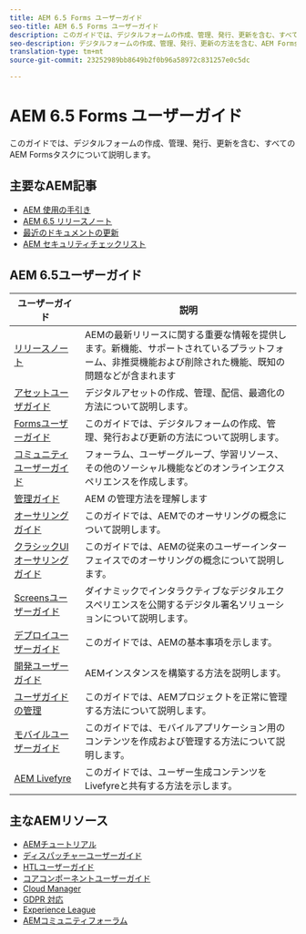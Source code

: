 ```yaml
---
title: AEM 6.5 Forms ユーザーガイド
seo-title: AEM 6.5 Forms ユーザーガイド
description: このガイドでは、デジタルフォームの作成、管理、発行、更新を含む、すべてのAEM Formsタスクについて説明します。
seo-description: デジタルフォームの作成、管理、発行、更新の方法を含む、AEM Formsのすべてのタスクについて説明します。
translation-type: tm+mt
source-git-commit: 23252989bb8649b2f0b96a58972c831257e0c5dc

---
```



# AEM 6.5 Forms ユーザーガイド

このガイドでは、デジタルフォームの作成、管理、発行、更新を含む、すべてのAEM Formsタスクについて説明します。

## 主要なAEM記事

* [AEM 使用の手引き](https://helpx.adobe.com/experience-manager/get-started.html)
* [AEM 6.5 リリースノート](/help/release-notes/home.md)
* [最近のドキュメントの更新](https://helpx.adobe.com/experience-manager/documentation-updates.html)
* [AEM セキュリティチェックリスト](/help/sites-administering/security-checklist.md)

## AEM 6.5ユーザーガイド

| ユーザーガイド | 説明 |
|--- |---|
| [リリースノート](/help/release-notes/home.md) | AEMの最新リリースに関する重要な情報を提供します。新機能、サポートされているプラットフォーム、非推奨機能および削除された機能、既知の問題などが含まれます |
| [アセットユーザガイド](/help/assets/home.md) | デジタルアセットの作成、管理、配信、最適化の方法について説明します。 |
| [Formsユーザーガイド](/help/forms/home.md) | このガイドでは、デジタルフォームの作成、管理、発行および更新の方法について説明します。 |
| [コミュニティユーザーガイド](/help/communities/home.md) | フォーラム、ユーザーグループ、学習リソース、その他のソーシャル機能などのオンラインエクスペリエンスを作成します。 |
| [管理ガイド](/help/sites-administering/home.md) | AEM の管理方法を理解します |
| [オーサリングガイド](/help/sites-authoring/home.md) | このガイドでは、AEMでのオーサリングの概念について説明します。 |
| [クラシックUIオーサリングガイド](/help/sites-classic-ui-authoring/home.md) | このガイドでは、AEMの従来のユーザーインターフェイスでのオーサリングの概念について説明します。 |
| [Screensユーザーガイド](https://docs.adobe.com/content/help/en/experience-manager-screens/user-guide/aem-screens-introduction.html) | ダイナミックでインタラクティブなデジタルエクスペリエンスを公開するデジタル署名ソリューションについて説明します。 |
| [デプロイユーザーガイド](/help/sites-deploying/home.md) | このガイドでは、AEMの基本事項を示します。 |
| [開発ユーザーガイド](/help/sites-developing/home.md) | AEMインスタンスを構築する方法を説明します。 |
| [ユーザガイドの管理](/help/managing/home.md) | このガイドでは、AEMプロジェクトを正常に管理する方法について説明します。 |
| [モバイルユーザーガイド](/help/mobile/home.md) | このガイドでは、モバイルアプリケーション用のコンテンツを作成および管理する方法について説明します。 |
| [AEM Livefyre](https://marketing.adobe.com/resources/help/en_US/livefyre/home.html) | このガイドでは、ユーザー生成コンテンツをLivefyreと共有する方法を示します。 |

## 主なAEMリソース

* [AEMチュートリアル](https://helpx.adobe.com/experience-manager/kt/index/aem-6-5-videos.html)
* [ディスパッチャーユーザーガイド](https://docs.adobe.com/content/help/en/experience-manager-dispatcher/using/dispatcher.html)
* [HTLユーザーガイド](https://docs.adobe.com/content/help/en/experience-manager-htl/using/overview.html)
* [コアコンポーネントユーザーガイド](https://docs.adobe.com/content/help/en/experience-manager-core-components/using/introduction.html)
* [Cloud Manager](https://docs.adobe.com/content/help/en/experience-manager-cloud-manager/using/introduction-to-cloud-manager.html)
* [GDPR 対応](/help/managing/data-protection-and-privacy.md)
* [Experience League](https://guided.adobe.com/?promoid=K42KVXHD&mv=other#solutions/experience-manager)
* [AEMコミュニティフォーラム](https://forums.adobe.com/community/experience-cloud/marketing-cloud/experience-manager)